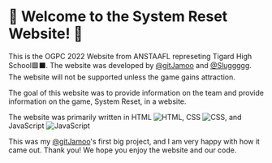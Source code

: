 <!-- To the latter OGPC participants, please include this note. In order to host a website via github (fully free and has treated us very well) we must update this repository, overwriting the past years website. Please have two seperate repositorys for the sites, one for the actual website and TigardHighGDC.github.io stay up to date with the live code. Thank you -James Smith -->

# 💾 Welcome to the System Reset Website! 💾

This is the OGPC 2022 Website from ANSTAAFL represeting Tigard High School🟩⬛. The website was developed by [@gitJamoo](https://github.com/gitJamoo) and [@Sluggggg](https://github.com/Sluggggg). The website will not be supported unless the game gains attraction. 

The goal of this website was to provide information on the team and provide information on the game, System Reset, in a website.

The website was primarily written in HTML ![HTML](https://icons.iconarchive.com/icons/martz90/hex/16/html-5-icon.png), CSS ![CSS](https://icons.iconarchive.com/icons/martz90/hex/16/css-3-icon.png), and JavaScript ![JavaScript](https://icons.iconarchive.com/icons/alecive/flatwoken/16/Apps-File-Javascript-icon.png)

This was my [@gitJamoo](https://github.com/gitJamoo)'s first big project, and I am very happy with how it came out. Thank you! We hope you enjoy the website and our code.
